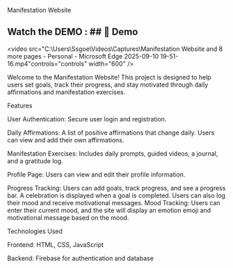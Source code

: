 
Manifestation Website

## Watch the DEMO : ## 🎥 Demo
<video src="C:\Users\Ssgoe\Videos\Captures\Manifestation Website and 8 more pages - Personal - Microsoft​ Edge 2025-09-10 19-51-16.mp4"controls="controls" width="600" />



Welcome to the Manifestation Website! This project is designed to help users set goals, track their progress, and stay motivated through daily affirmations and manifestation exercises.

Features

User Authentication: Secure user login and registration.

Daily Affirmations: A list of positive affirmations that change daily. Users can view and add their own affirmations.

Manifestation Exercises: Includes daily prompts, guided videos, a journal, and a gratitude log.

Profile Page: Users can view and edit their profile information.

Progress Tracking: Users can add goals, track progress, and see a progress bar. A celebration is displayed when a goal is completed. Users can also log their mood and receive motivational messages.
Mood Tracking: Users can enter their current mood, and the site will display an emotion emoji and motivational message based on the mood.

Technologies Used

Frontend: HTML, CSS, JavaScript

Backend: Firebase for authentication and database
